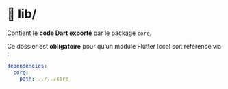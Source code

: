 # 📁 lib/

Contient le **code Dart exporté** par le package `core`.

Ce dossier est **obligatoire** pour qu’un module Flutter local soit référencé via :

```yaml
dependencies:
  core:
    path: ../../core
